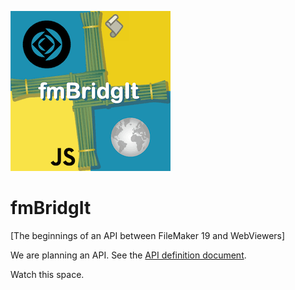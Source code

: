 [![fmBridgIt logo][fmBridgIt logo]][fmBridgIt repo]

# fmBridgIt
[The beginnings of an API between FileMaker 19 and WebViewers]

We are planning an API. See the [API definition document](API_definition.md).

Watch this space.

[fmBridgIt repo]:https://github.com/mrwatson-de/fmBridgIt
[fmBridgIt logo]:./fmBridgIt_logo.png
